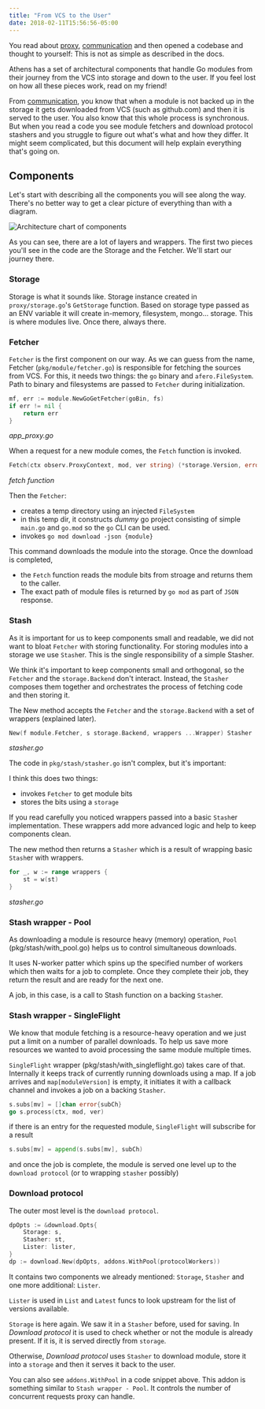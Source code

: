 ```yaml
---
title: "From VCS to the User"
date: 2018-02-11T15:56:56-05:00
---
```


You read about [proxy](/design/proxy), [communication](/design/communication/) and then opened a codebase and thought to yourself: This is not as simple as described in the docs.

Athens has a set of architectural components that handle Go modules from their journey from the VCS into storage and down to the user. If you feel lost on how all these pieces work, read on my friend!

From [communication](/design/communication/), you know that when a module is not backed up in the storage it gets downloaded from VCS (such as github.com) and then it is served to the user. You also know that this whole process is synchronous. But when you read a code you see module fetchers and download protocol stashers and you struggle to figure out what's what and how they differ. It might seem complicated, but this document will help explain everything that's going on.

## Components

Let's start with describing all the components you will see along the way. There's no better way to get a clear picture of everything than with a diagram.

![Architecture chart of components](/from-vcs-to-user.png)

As you can see, there are a lot of layers and wrappers. The first two pieces you'll see in the code are the Storage and the Fetcher. We'll start our journey there.

### Storage
Storage is what it sounds like. Storage instance created in `proxy/storage.go`'s `GetStorage` function.
Based on storage type passed as an ENV variable it will create in-memory, filesystem, mongo... storage.
This is where modules live. Once there, always there.

### Fetcher
`Fetcher` is the first component on our way. As we can guess from the name, Fetcher (`pkg/module/fetcher.go`) is responsible for fetching the sources from VCS.
For this, it needs two things: the `go` binary and `afero.FileSystem`. Path to binary and filesystems are passed to `Fetcher` during initialization.

```go
mf, err := module.NewGoGetFetcher(goBin, fs)
if err != nil {
    return err
}
```
_app_proxy.go_

When a request for a new module comes, the `Fetch` function is invoked.

```go
Fetch(ctx observ.ProxyContext, mod, ver string) (*storage.Version, error)
```
_fetch function_

Then the `Fetcher`:

- creates a temp directory using an injected `FileSystem`
- in this temp dir, it constructs _dummy_ go project consisting of simple `main.go` and `go.mod` so the `go` CLI can be used.
- invokes `go mod download -json {module}`

This command downloads the module into the storage. Once the download is completed, 
- the `Fetch` function reads the module bits from stroage and returns them to the caller. 
- The exact path of module files is returned by `go mod` as part of `JSON` response.

### Stash
As it is important for us to keep components small and readable, we did not want to bloat `Fetcher` with storing functionality. For storing modules into a storage we use `Stash`er. This is the single responsibility of a simple Stasher.

We think it's important to keep components small and orthogonal, so the `Fetcher` and the `storage.Backend` don't interact. Instead, the `Stasher` composes them together and orchestrates the process of fetching code and then storing it.

The New method accepts the `Fetcher` and the `storage.Backend` with a set of wrappers (explained later).

```go
New(f module.Fetcher, s storage.Backend, wrappers ...Wrapper) Stasher
```
_stasher.go_

The code in `pkg/stash/stasher.go` isn't complex, but it's important:

I think this does two things:

- invokes `Fetcher` to get module bits
- stores the bits using a `storage`

If you read carefully you noticed wrappers passed into a basic `Stash`er implementation.
These wrappers add more advanced logic and help to keep components clean.

The new method then returns a `Stasher` which is a result of wrapping basic `Stash`er with wrappers.

```go
for _, w := range wrappers {
    st = w(st)
}
```
_stasher.go_

### Stash wrapper - Pool
As downloading a module is resource heavy (memory) operation, `Pool` (pkg/stash/with_pool.go) helps us to control simultaneous downloads.

It uses N-worker patter which spins up the specified number of workers which then waits for a job to complete. Once they complete their job, they return the result and are ready for the next one.

A job, in this case, is a call to Stash function on a backing `Stash`er.

### Stash wrapper - SingleFlight
We know that module fetching is a resource-heavy operation and we just put a limit on a number of parallel downloads. To help us save more resources we wanted to avoid processing the same module multiple times.

`SingleFlight` wrapper (pkg/stash/with_singleflight.go) takes care of that.
Internally it keeps track of currently running downloads using a map.
If a job arrives and `map[moduleVersion]` is empty, it initiates it with a callback channel and invokes a job on a backing `Stasher`.

```go
s.subs[mv] = []chan error{subCh}
go s.process(ctx, mod, ver)
```

if there is an entry for the requested module, `SingleFlight` will subscribe for a result

```go
s.subs[mv] = append(s.subs[mv], subCh)
```

and once the job is complete, the module is served one level up to the `download protocol` (or to wrapping `stasher` possibly)

### Download protocol
The outer most level is the `download protocol`.

```go
dpOpts := &download.Opts{
    Storage: s,
    Stasher: st,
    Lister: lister,
}
dp := download.New(dpOpts, addons.WithPool(protocolWorkers))
```
It contains two components we already mentioned: `Storage`, `Stasher`
and one more additional: `Lister`.

`Lister` is used in `List` and `Latest` funcs to look upstream for the list of versions available.

`Storage` is here again. We saw it in a `Stasher` before, used for saving.
In _Download protocol_ it is used to check whether or not the module is already present. If it is, it is served directly from `storage`.

Otherwise, _Download protocol_ uses `Stasher` to download module, store it into a `storage` and then it serves it back to the user.

You can also see `addons.WithPool` in a code snippet above. This addon is something similar to `Stash wrapper - Pool`. It controls the number of concurrent requests proxy can handle.